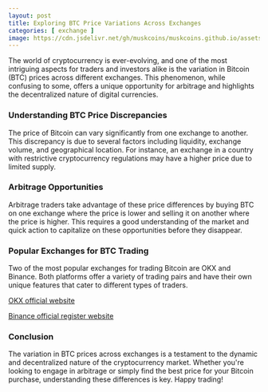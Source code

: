 ```yaml
---
layout: post
title: Exploring BTC Price Variations Across Exchanges
categories: [ exchange ]
image: https://cdn.jsdelivr.net/gh/muskcoins/muskcoins.github.io/assets/images/btc-intro.webp
---
```


The world of cryptocurrency is ever-evolving, and one of the most intriguing aspects for traders and investors alike is the variation in Bitcoin (BTC) prices across different exchanges. This phenomenon, while confusing to some, offers a unique opportunity for arbitrage and highlights the decentralized nature of digital currencies.

### Understanding BTC Price Discrepancies

The price of Bitcoin can vary significantly from one exchange to another. This discrepancy is due to several factors including liquidity, exchange volume, and geographical location. For instance, an exchange in a country with restrictive cryptocurrency regulations may have a higher price due to limited supply.

### Arbitrage Opportunities

Arbitrage traders take advantage of these price differences by buying BTC on one exchange where the price is lower and selling it on another where the price is higher. This requires a good understanding of the market and quick action to capitalize on these opportunities before they disappear.

### Popular Exchanges for BTC Trading

Two of the most popular exchanges for trading Bitcoin are OKX and Binance. Both platforms offer a variety of trading pairs and have their own unique features that cater to different types of traders.

[OKX official website](/302.html?target=https://www.okx.com/join/65103688)

[Binance official register website](/302.html?target=https://accounts.binance.com/register?ref=ZGR4DOXV)

### Conclusion

The variation in BTC prices across exchanges is a testament to the dynamic and decentralized nature of the cryptocurrency market. Whether you're looking to engage in arbitrage or simply find the best price for your Bitcoin purchase, understanding these differences is key. Happy trading!
